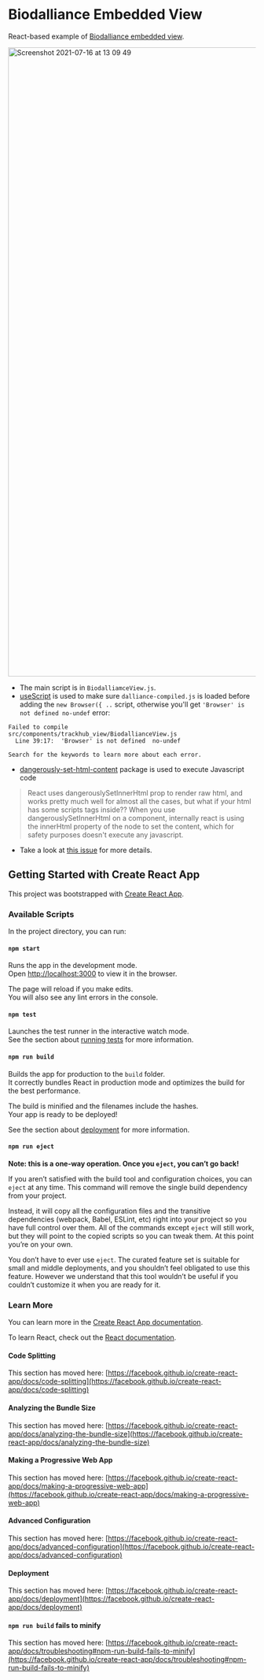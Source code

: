 # Biodalliance Embedded View 

React-based example of [Biodalliance embedded view](https://www.biodalliance.org/embed.html).

<img width="1278" alt="Screenshot 2021-07-16 at 13 09 49" src="https://user-images.githubusercontent.com/62993769/125945285-b9f2f046-fe60-495a-9bc4-cf9e6332bb43.png">

* The main script is in `BiodalliamceView.js`.
* [useScript](https://usehooks.com/useScript/) is used to make sure `dalliance-compiled.js` is loaded before adding the `new Browser({ ..` script, otherwise you'll get `'Browser' is not defined no-undef` error:
```
Failed to compile
src/components/trackhub_view/BiodallianceView.js
  Line 39:17:  'Browser' is not defined  no-undef

Search for the keywords to learn more about each error.
```
* [dangerously-set-html-content](https://www.npmjs.com/package/dangerously-set-html-content) package is used to execute Javascript code
> React uses dangerouslySetInnerHtml prop to render raw html, and works pretty much well for almost all the cases, but what if your html has some scripts tags inside??
> When you use dangerouslySetInnerHtml on a component, internally react is using the innerHtml property of the node to set the content, which for safety purposes doesn't execute any javascript.
* Take a look at [this issue](https://github.com/dasmoth/dalliance/issues/250) for more details.

## Getting Started with Create React App

This project was bootstrapped with [Create React App](https://github.com/facebook/create-react-app).

### Available Scripts

In the project directory, you can run:

#### `npm start`

Runs the app in the development mode.\
Open [http://localhost:3000](http://localhost:3000) to view it in the browser.

The page will reload if you make edits.\
You will also see any lint errors in the console.

#### `npm test`

Launches the test runner in the interactive watch mode.\
See the section about [running tests](https://facebook.github.io/create-react-app/docs/running-tests) for more information.

#### `npm run build`

Builds the app for production to the `build` folder.\
It correctly bundles React in production mode and optimizes the build for the best performance.

The build is minified and the filenames include the hashes.\
Your app is ready to be deployed!

See the section about [deployment](https://facebook.github.io/create-react-app/docs/deployment) for more information.

#### `npm run eject`

**Note: this is a one-way operation. Once you `eject`, you can’t go back!**

If you aren’t satisfied with the build tool and configuration choices, you can `eject` at any time. This command will remove the single build dependency from your project.

Instead, it will copy all the configuration files and the transitive dependencies (webpack, Babel, ESLint, etc) right into your project so you have full control over them. All of the commands except `eject` will still work, but they will point to the copied scripts so you can tweak them. At this point you’re on your own.

You don’t have to ever use `eject`. The curated feature set is suitable for small and middle deployments, and you shouldn’t feel obligated to use this feature. However we understand that this tool wouldn’t be useful if you couldn’t customize it when you are ready for it.

### Learn More

You can learn more in the [Create React App documentation](https://facebook.github.io/create-react-app/docs/getting-started).

To learn React, check out the [React documentation](https://reactjs.org/).

#### Code Splitting

This section has moved here: [https://facebook.github.io/create-react-app/docs/code-splitting](https://facebook.github.io/create-react-app/docs/code-splitting)

#### Analyzing the Bundle Size

This section has moved here: [https://facebook.github.io/create-react-app/docs/analyzing-the-bundle-size](https://facebook.github.io/create-react-app/docs/analyzing-the-bundle-size)

#### Making a Progressive Web App

This section has moved here: [https://facebook.github.io/create-react-app/docs/making-a-progressive-web-app](https://facebook.github.io/create-react-app/docs/making-a-progressive-web-app)

#### Advanced Configuration

This section has moved here: [https://facebook.github.io/create-react-app/docs/advanced-configuration](https://facebook.github.io/create-react-app/docs/advanced-configuration)

#### Deployment

This section has moved here: [https://facebook.github.io/create-react-app/docs/deployment](https://facebook.github.io/create-react-app/docs/deployment)

#### `npm run build` fails to minify

This section has moved here: [https://facebook.github.io/create-react-app/docs/troubleshooting#npm-run-build-fails-to-minify](https://facebook.github.io/create-react-app/docs/troubleshooting#npm-run-build-fails-to-minify)
